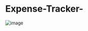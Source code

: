 # Expense-Tracker-
![image](https://github.com/user-attachments/assets/f34a53c8-ebdf-486a-a076-230ba92218f5)
